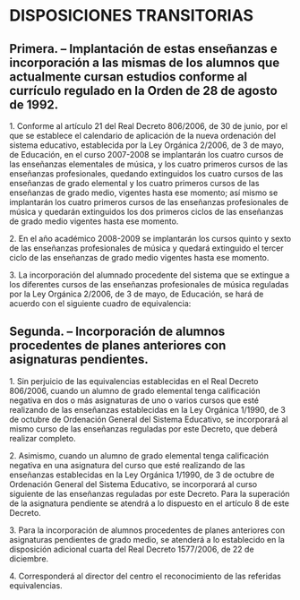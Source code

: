 # **DISPOSICIONES TRANSITORIAS**

## **Primera. – Implantación de estas enseñanzas e incorporación a las mismas de los alumnos que actualmente cursan estudios conforme al currículo regulado en la Orden de 28 de agosto de 1992\.**

1\. Conforme al artículo 21 del Real Decreto 806/2006, de 30 de junio, por el que se establece el calendario de aplicación de la nueva ordenación del sistema educativo, establecida por la Ley Orgánica 2/2006, de 3 de mayo, de Educación, en el curso 2007-2008 se implantarán los cuatro cursos de las enseñanzas elementales de música, y los cuatro primeros cursos de las enseñanzas profesionales, quedando extinguidos los cuatro cursos de las enseñanzas de grado elemental y los cuatro primeros cursos de las enseñanzas de grado medio, vigentes hasta ese momento; así mismo se implantarán los cuatro primeros cursos de las enseñanzas profesionales de música y quedarán extinguidos los dos primeros ciclos de las enseñanzas de grado medio vigentes hasta ese momento.

2\. En el año académico 2008-2009 se implantarán los cursos quinto y sexto de las enseñanzas profesionales de música y quedará extinguido el tercer ciclo de las enseñanzas de grado medio vigentes hasta ese momento.

3\. La incorporación del alumnado procedente del sistema que se extingue a los diferentes cursos de las enseñanzas profesionales de música reguladas por la Ley Orgánica 2/2006, de 3 de mayo, de Educación, se hará de acuerdo con el siguiente cuadro de equivalencia:

## **Segunda. – Incorporación de alumnos procedentes de planes anteriores con asignaturas pendientes.**

1\. Sin perjuicio de las equivalencias establecidas en el Real Decreto 806/2006, cuando un alumno de grado elemental tenga calificación negativa en dos o más asignaturas de uno o varios cursos que esté realizando de las enseñanzas establecidas en la Ley Orgánica 1/1990, de 3 de octubre de Ordenación General del Sistema Educativo, se incorporará al mismo curso de las enseñanzas reguladas por este Decreto, que deberá realizar completo.

2\. Asimismo, cuando un alumno de grado elemental tenga calificación negativa en una asignatura del curso que esté realizando de las enseñanzas establecidas en la Ley Orgánica 1/1990, de 3 de octubre de Ordenación General del Sistema Educativo, se incorporará al curso siguiente de las enseñanzas reguladas por este Decreto. Para la superación de la asignatura pendiente se atendrá a lo dispuesto en el artículo 8 de este Decreto.

3\. Para la incorporación de alumnos procedentes de planes anteriores con asignaturas pendientes de grado medio, se atenderá a lo establecido en la disposición adicional cuarta del Real Decreto 1577/2006, de 22 de diciembre.

4\. Corresponderá al director del centro el reconocimiento de las referidas equivalencias.